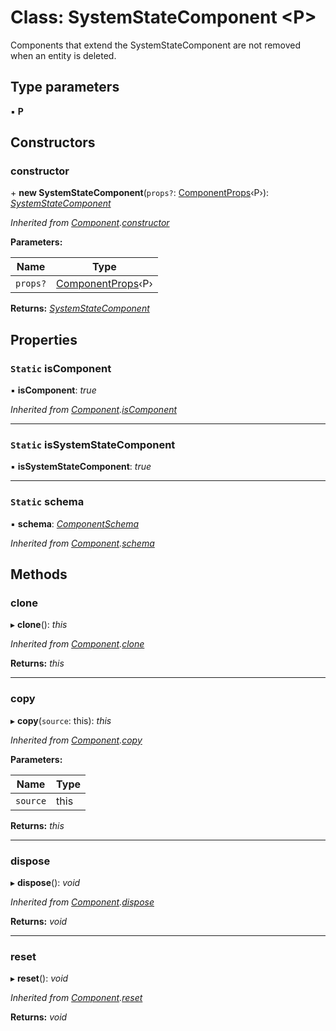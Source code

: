 
# Class: SystemStateComponent <**P**>

Components that extend the SystemStateComponent are not removed when an entity is deleted.

## Type parameters

▪ **P**

## Constructors

###  constructor

\+ **new SystemStateComponent**(`props?`: [ComponentProps](../README.md#componentprops)‹P›): *[SystemStateComponent](systemstatecomponent.md)*

*Inherited from [Component](component.md).[constructor](component.md#constructor)*

**Parameters:**

Name | Type |
------ | ------ |
`props?` | [ComponentProps](../README.md#componentprops)‹P› |

**Returns:** *[SystemStateComponent](systemstatecomponent.md)*

## Properties

### `Static` isComponent

▪ **isComponent**: *true*

*Inherited from [Component](component.md).[isComponent](component.md#static-iscomponent)*

___

### `Static` isSystemStateComponent

▪ **isSystemStateComponent**: *true*

___

### `Static` schema

▪ **schema**: *[ComponentSchema](../README.md#componentschema)*

*Inherited from [Component](component.md).[schema](component.md#static-schema)*

## Methods

###  clone

▸ **clone**(): *this*

*Inherited from [Component](component.md).[clone](component.md#clone)*

**Returns:** *this*

___

###  copy

▸ **copy**(`source`: this): *this*

*Inherited from [Component](component.md).[copy](component.md#copy)*

**Parameters:**

Name | Type |
------ | ------ |
`source` | this |

**Returns:** *this*

___

###  dispose

▸ **dispose**(): *void*

*Inherited from [Component](component.md).[dispose](component.md#dispose)*

**Returns:** *void*

___

###  reset

▸ **reset**(): *void*

*Inherited from [Component](component.md).[reset](component.md#reset)*

**Returns:** *void*
